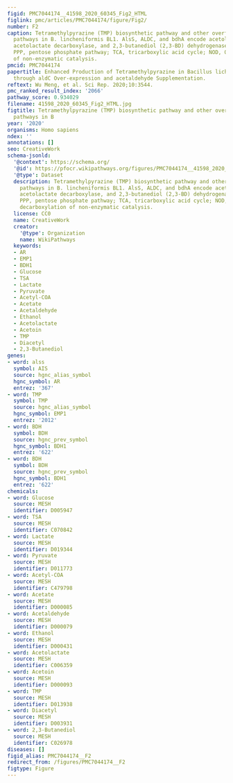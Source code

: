 ```yaml
---
figid: PMC7044174__41598_2020_60345_Fig2_HTML
figlink: pmc/articles/PMC7044174/figure/Fig2/
number: F2
caption: Tetramethylpyrazine (TMP) biosynthetic pathway and other overflow metabolism
  pathways in B. lincheniformis BL1. AlsS, ALDC, and bdhA encode acetolactate synthase,
  acetolactate decarboxylase, and 2,3-butanediol (2,3-BD) dehydrogenase, respectively.
  PPP, pentose phosphate pathway; TCA, tricarboxylic acid cycle; NOD, Oxidative decarboxylation
  of non-enzymatic catalysis.
pmcid: PMC7044174
papertitle: Enhanced Production of Tetramethylpyrazine in Bacillus licheniformis BL1
  through aldC Over-expression and acetaldehyde Supplementation.
reftext: Wu Meng, et al. Sci Rep. 2020;10:3544.
pmc_ranked_result_index: '2066'
pathway_score: 0.934029
filename: 41598_2020_60345_Fig2_HTML.jpg
figtitle: Tetramethylpyrazine (TMP) biosynthetic pathway and other overflow metabolism
  pathways in B
year: '2020'
organisms: Homo sapiens
ndex: ''
annotations: []
seo: CreativeWork
schema-jsonld:
  '@context': https://schema.org/
  '@id': https://pfocr.wikipathways.org/figures/PMC7044174__41598_2020_60345_Fig2_HTML.html
  '@type': Dataset
  description: Tetramethylpyrazine (TMP) biosynthetic pathway and other overflow metabolism
    pathways in B. lincheniformis BL1. AlsS, ALDC, and bdhA encode acetolactate synthase,
    acetolactate decarboxylase, and 2,3-butanediol (2,3-BD) dehydrogenase, respectively.
    PPP, pentose phosphate pathway; TCA, tricarboxylic acid cycle; NOD, Oxidative
    decarboxylation of non-enzymatic catalysis.
  license: CC0
  name: CreativeWork
  creator:
    '@type': Organization
    name: WikiPathways
  keywords:
  - AR
  - EMP1
  - BDH1
  - Glucose
  - TSA
  - Lactate
  - Pyruvate
  - Acetyl-COA
  - Acetate
  - Acetaldehyde
  - Ethanol
  - Acetolactate
  - Acetoin
  - TMP
  - Diacetyl
  - 2,3-Butanediol
genes:
- word: alss
  symbol: AIS
  source: hgnc_alias_symbol
  hgnc_symbol: AR
  entrez: '367'
- word: TMP
  symbol: TMP
  source: hgnc_alias_symbol
  hgnc_symbol: EMP1
  entrez: '2012'
- word: BDH
  symbol: BDH
  source: hgnc_prev_symbol
  hgnc_symbol: BDH1
  entrez: '622'
- word: BDH
  symbol: BDH
  source: hgnc_prev_symbol
  hgnc_symbol: BDH1
  entrez: '622'
chemicals:
- word: Glucose
  source: MESH
  identifier: D005947
- word: TSA
  source: MESH
  identifier: C070842
- word: Lactate
  source: MESH
  identifier: D019344
- word: Pyruvate
  source: MESH
  identifier: D011773
- word: Acetyl-COA
  source: MESH
  identifier: C479798
- word: Acetate
  source: MESH
  identifier: D000085
- word: Acetaldehyde
  source: MESH
  identifier: D000079
- word: Ethanol
  source: MESH
  identifier: D000431
- word: Acetolactate
  source: MESH
  identifier: C006359
- word: Acetoin
  source: MESH
  identifier: D000093
- word: TMP
  source: MESH
  identifier: D013938
- word: Diacetyl
  source: MESH
  identifier: D003931
- word: 2,3-Butanediol
  source: MESH
  identifier: C026978
diseases: []
figid_alias: PMC7044174__F2
redirect_from: /figures/PMC7044174__F2
figtype: Figure
---
```

